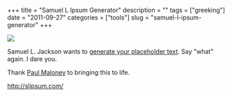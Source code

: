 +++
title = "Samuel L Ipsum Generator"
description = ""
tags = ["greeking"]
date = "2011-09-27"
categories = ["tools"]
slug = "samuel-l-ipsum-generator"
+++


<div class="tool-screenshot mb1"><a href="http://slipsum.com/"><img id="bluga-thumbnail-2796" class="bluga-thumbnail custom" src="//konigi.com/media/bluga/
wt5230e42da64a5_custom.jpg"/></a></div><p>Samuel L. Jackson wants to <a href="http://slipsum.com/">generate your placeholder text</a>. Say &quot;what&quot; again. I dare you.</p>

<p>Thank <a href="http://paulmaloney.net/">Paul Maloney</a> to bringing this to life.</p>

  
<p><a href="http://slipsum.com/">http://slipsum.com/</a></p>
      
